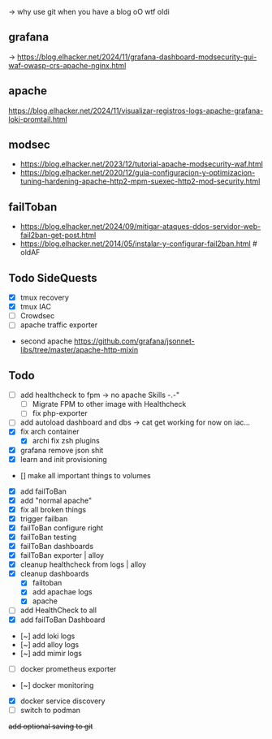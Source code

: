-> why use git when you have a blog oO wtf oldi  
## grafana
-> https://blog.elhacker.net/2024/11/grafana-dashboard-modsecurity-gui-waf-owasp-crs-apache-nginx.html

## apache
https://blog.elhacker.net/2024/11/visualizar-registros-logs-apache-grafana-loki-promtail.html

## modsec
- https://blog.elhacker.net/2023/12/tutorial-apache-modsecurity-waf.html
- https://blog.elhacker.net/2020/12/guia-configuracion-y-optimizacion-tuning-hardening-apache-http2-mpm-suexec-http2-mod-security.html
## failToban
- https://blog.elhacker.net/2024/09/mitigar-ataques-ddos-servidor-web-fail2ban-get-post.html
- https://blog.elhacker.net/2014/05/instalar-y-configurar-fail2ban.html # oldAF

## Todo SideQuests
- [x] tmux recovery
- [x] tmux IAC
- [ ] Crowdsec
- [ ] apache traffic exporter
- second apache https://github.com/grafana/jsonnet-libs/tree/master/apache-http-mixin

## Todo
- [ ] add healthcheck to fpm  -> no apache Skills -.-"
    - [ ] Migrate FPM to other image with Healthcheck
    - [ ] fix php-exporter
- [ ] add autoload dashboard and dbs ->  cat get working for now on iac...
- [x] fix arch container 
    - [x] archi fix zsh plugins 
- [x] grafana remove json shit
- [x] learn and init provisioning
- [] make all important things to volumes
- [x] add failToBan
- [x] add "normal apache"
- [x] fix all broken things
- [x] trigger failban
- [x] failToBan configure right
- [x] failToBan testing
- [x] failToBan dashboards
- [x] failToBan exporter | alloy
- [x] cleanup healthcheck from logs | alloy
- [x] cleanup dashboards 
    - [x] failtoban  
    - [x] add apachae logs  
    - [x] apache  
- [ ] add HealthCheck to all
- [x] add failToBan Dashboard
- [~] add loki logs
- [~] add alloy logs
- [~] add mimir logs
- [ ] docker prometheus exporter 
- [~] docker monitoring
- [x] docker service discovery
- [ ] switch to podman  

~~add optional saving to git~~